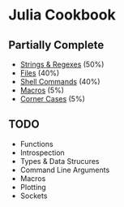 # Julia Cookbook

## Partially Complete

* [Strings & Regexes](string.md) (50%)
* [Files](file.md) (40%)
* [Shell Commands](shell-command.md) (40%)
* [Macros](macro.md) (5%)
* [Corner Cases](corner-cases.md) (5%)

## TODO

* Functions
* Introspection
* Types & Data Strucures
* Command Line Arguments
* Macros
* Plotting
* Sockets
